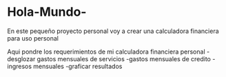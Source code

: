 # Hola-Mundo-
En este pequeño proyecto personal voy a crear una calculadora financiera para uso personal

Aqui pondre los requerimientos de mi calculadora financiera personal
-desglozar gastos mensuales de servicios
-gastos mensuales de credito
-ingresos mensuales
-graficar resultados
